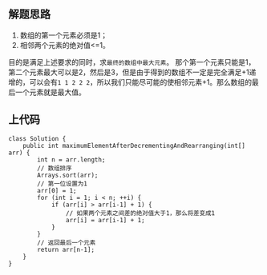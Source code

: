 ## 解题思路
1. 数组的第一个元素必须是1；
2. 相邻两个元素的绝对值<=1。

目的是满足上述要求的同时，求`最终的数组中最大元素`。
那个第一个元素只能是1，第二个元素最大可以是2，然后是3，但是由于得到的数组不一定是完全满足+1递增的，可以会有`1 1 2 2 2`，所以我们只能尽可能的使相邻元素+1。那么数组的最后一个元素就是最大值。


## 上代码
```java[] 
class Solution {
    public int maximumElementAfterDecrementingAndRearranging(int[] arr) {
        int n = arr.length;
        // 数组排序
        Arrays.sort(arr);
        // 第一位设置为1
        arr[0] = 1;
        for (int i = 1; i < n; ++i) {
            if (arr[i] > arr[i-1] + 1) {
                // 如果两个元素之间差的绝对值大于1，那么将差变成1
                arr[i] = arr[i-1] + 1;
            }
        }
        // 返回最后一个元素
        return arr[n-1];
    }
}
```
